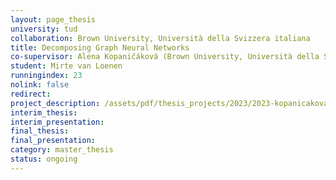 ```yaml
---
layout: page_thesis
university: tud
collaboration: Brown University, Università della Svizzera italiana
title: Decomposing Graph Neural Networks
co-supervisor: Alena Kopaničáková (Brown University, Università della Svizzera italiana)
student: Mirte van Loenen
runningindex: 23
nolink: false
redirect:
project_description: /assets/pdf/thesis_projects/2023/2023-kopanicakova_heinlein-dd-gnns/project_description.pdf
interim_thesis:
interim_presentation:
final_thesis:
final_presentation:
category: master_thesis
status: ongoing
---
```

